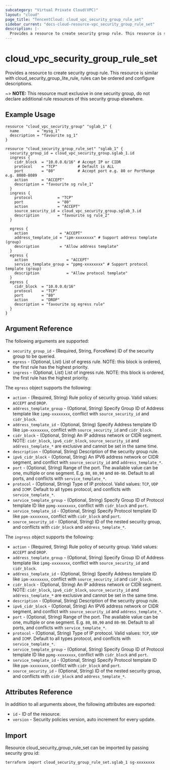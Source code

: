 ```yaml
---
subcategory: "Virtual Private Cloud(VPC)"
layout: "cloud"
page_title: "TencentCloud: cloud_vpc_security_group_rule_set"
sidebar_current: "docs-cloud-resource-vpc_security_group_rule_set"
description: |-
  Provides a resource to create security group rule. This resource is similar with cloud_security_group_lite_rule, rules can be ordered and configure descriptions.
---
```


# cloud_vpc_security_group_rule_set

Provides a resource to create security group rule. This resource is similar with cloud_security_group_lite_rule, rules can be ordered and configure descriptions.

~> **NOTE:** This resource must exclusive in one security group, do not declare additional rule resources of this security group elsewhere.

## Example Usage

```hcl
resource "cloud_vpc_security_group" "sglab_1" {
  name        = "mysg_1"
  description = "favourite sg_1"
}

resource "cloud_security_group_rule_set" "sglab_1" {
  security_group_id = cloud_vpc_security_group.sglab_1.id
  ingress {
    cidr_block  = "10.0.0.0/16" # Accept IP or CIDR
    protocol    = "TCP"         # Default is ALL
    port        = "80"          # Accept port e.g. 80 or PortRange e.g. 8080-8089
    action      = "ACCEPT"
    description = "favourite sg rule_1"
  }
  ingress {
    protocol           = "TCP"
    port               = "80"
    action             = "ACCEPT"
    source_security_id = cloud_vpc_security_group.sglab_3.id
    description        = "favourite sg rule_2"
  }

  egress {
    action              = "ACCEPT"
    address_template_id = "ipm-xxxxxxxx" # Support address template (group)
    description         = "Allow address template"
  }
  egress {
    action                 = "ACCEPT"
    service_template_group = "ppmg-xxxxxxxx" # Support protocol template (group)
    description            = "Allow protocol template"
  }
  egress {
    cidr_block  = "10.0.0.0/16"
    protocol    = "TCP"
    port        = "80"
    action      = "DROP"
    description = "favourite sg egress rule"
  }
}
```

## Argument Reference

The following arguments are supported:

* `security_group_id` - (Required, String, ForceNew) ID of the security group to be queried.
* `egress` - (Optional, List) List of egress rule. NOTE: this block is ordered, the first rule has the highest priority.
* `ingress` - (Optional, List) List of ingress rule. NOTE: this block is ordered, the first rule has the highest priority.

The `egress` object supports the following:

* `action` - (Required, String) Rule policy of security group. Valid values: `ACCEPT` and `DROP`.
* `address_template_group` - (Optional, String) Specify Group ID of Address template like `ipmg-xxxxxxxx`, conflict with `source_security_id` and `cidr_block`.
* `address_template_id` - (Optional, String) Specify Address template ID like `ipm-xxxxxxxx`, conflict with `source_security_id` and `cidr_block`.
* `cidr_block` - (Optional, String) An IP address network or CIDR segment. NOTE: `cidr_block`, `ipv6_cidr_block`, `source_security_id` and `address_template_*` are exclusive and cannot be set in the same time.
* `description` - (Optional, String) Description of the security group rule.
* `ipv6_cidr_block` - (Optional, String) An IPV6 address network or CIDR segment, and conflict with `source_security_id` and `address_template_*`.
* `port` - (Optional, String) Range of the port. The available value can be one, multiple or one segment. E.g. `80`, `80,90` and `80-90`. Default to all ports, and conflicts with `service_template_*`.
* `protocol` - (Optional, String) Type of IP protocol. Valid values: `TCP`, `UDP` and `ICMP`. Default to all types protocol, and conflicts with `service_template_*`.
* `service_template_group` - (Optional, String) Specify Group ID of Protocol template ID like `ppmg-xxxxxxxx`, conflict with `cidr_block` and `port`.
* `service_template_id` - (Optional, String) Specify Protocol template ID like `ppm-xxxxxxxx`, conflict with `cidr_block` and `port`.
* `source_security_id` - (Optional, String) ID of the nested security group, and conflicts with `cidr_block` and `address_template_*`.

The `ingress` object supports the following:

* `action` - (Required, String) Rule policy of security group. Valid values: `ACCEPT` and `DROP`.
* `address_template_group` - (Optional, String) Specify Group ID of Address template like `ipmg-xxxxxxxx`, conflict with `source_security_id` and `cidr_block`.
* `address_template_id` - (Optional, String) Specify Address template ID like `ipm-xxxxxxxx`, conflict with `source_security_id` and `cidr_block`.
* `cidr_block` - (Optional, String) An IP address network or CIDR segment. NOTE: `cidr_block`, `ipv6_cidr_block`, `source_security_id` and `address_template_*` are exclusive and cannot be set in the same time.
* `description` - (Optional, String) Description of the security group rule.
* `ipv6_cidr_block` - (Optional, String) An IPV6 address network or CIDR segment, and conflict with `source_security_id` and `address_template_*`.
* `port` - (Optional, String) Range of the port. The available value can be one, multiple or one segment. E.g. `80`, `80,90` and `80-90`. Default to all ports, and conflicts with `service_template_*`.
* `protocol` - (Optional, String) Type of IP protocol. Valid values: `TCP`, `UDP` and `ICMP`. Default to all types protocol, and conflicts with `service_template_*`.
* `service_template_group` - (Optional, String) Specify Group ID of Protocol template ID like `ppmg-xxxxxxxx`, conflict with `cidr_block` and `port`.
* `service_template_id` - (Optional, String) Specify Protocol template ID like `ppm-xxxxxxxx`, conflict with `cidr_block` and `port`.
* `source_security_id` - (Optional, String) ID of the nested security group, and conflicts with `cidr_block` and `address_template_*`.

## Attributes Reference

In addition to all arguments above, the following attributes are exported:

* `id` - ID of the resource.
* `version` - Security policies version, auto increment for every update.


## Import

Resource cloud_security_group_rule_set can be imported by passing security grou id:

```
terraform import cloud_security_group_rule_set.sglab_1 sg-xxxxxxxx
```

